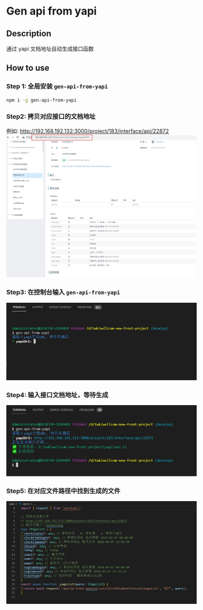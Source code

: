 # Gen api from yapi

## Description

通过 yapi 文档地址自动生成接口函数

## How to use

### Step 1: 全局安装 `gen-api-from-yapi`

```bash
npm i -g gen-api-from-yapi
```

### Step2: 拷贝对应接口的文档地址

例如: http://192.168.192.132:3000/project/183/interface/api/22872
![](./images/step2.jpg)

### Step3: 在控制台输入 `gen-api-from-yapi`

![](./images/step3.jpg)

### Step4: 输入接口文档地址，等待生成

![](./images/step4.jpg)

### Step5: 在对应文件路径中找到生成的文件

![](./images/step5.jpg)
